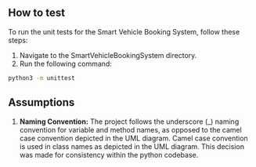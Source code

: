 ## How to test

To run the unit tests for the Smart Vehicle Booking System, follow these steps:

1. Navigate to the SmartVehicleBookingSystem directory.
2. Run the following command:

```bash
python3 -m unittest
```

## Assumptions

1. **Naming Convention:** The project follows the underscore (_) naming convention for variable and method names,
as opposed to the camel case convention depicted in the UML diagram. Camel case convention is used in class names as depicted
in the UML diagram. This decision was made for consistency within the python codebase.
